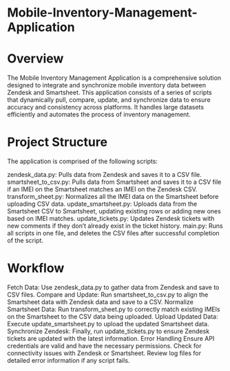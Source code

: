 # Mobile-Inventory-Management-Application

# Overview
The Mobile Inventory Management Application is a comprehensive solution designed to integrate and synchronize mobile inventory data between Zendesk and Smartsheet. This application consists of a series of scripts that dynamically pull, compare, update, and synchronize data to ensure accuracy and consistency across platforms. It handles large datasets efficiently and automates the process of inventory management.

# Project Structure
The application is comprised of the following scripts:

zendesk_data.py: Pulls data from Zendesk and saves it to a CSV file.
smartsheet_to_csv.py: Pulls data from Smartsheet and saves it to a CSV file if an IMEI on the Smartsheet matches an IMEI on the Zendesk CSV. 
transform_sheet.py: Normalizes all the IMEI data on the Smartsheet before uploading CSV data.
update_smartsheet.py: Uploads data from the Smartsheet CSV to Smartsheet, updating existing rows or adding new ones based on IMEI matches.
update_tickets.py: Updates Zendesk tickets with new comments if they don’t already exist in the ticket history.
main.py: Runs all scripts in one file, and deletes the CSV files after successful completion of the script.

# Workflow

Fetch Data: Use zendesk_data.py to gather data from Zendesk and save to CSV files.
Compare and Update: Run smartsheet_to_csv.py to align the Smartsheet data with Zendesk data and save to a CSV.
Normalize Smartsheet Data: Run transform_sheet.py to correctly match existing IMEIs on the Smartsheet to the CSV data being uploaded. 
Upload Updated Data: Execute update_smartsheet.py to upload the updated Smartsheet data.
Synchronize Zendesk: Finally, run update_tickets.py to ensure Zendesk tickets are updated with the latest information.
Error Handling
Ensure API credentials are valid and have the necessary permissions.
Check for connectivity issues with Zendesk or Smartsheet.
Review log files for detailed error information if any script fails.
